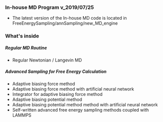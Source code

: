### In-house MD Program v_2019/07/25
* The latest version of the In-house MD code is located in FreeEnergySampling/annSampling/new_MD_engine

### What's inside 
##### Regular MD Routine
* Regular Newtonian / Langevin MD
##### Advanced Sampling for Free Energy Calculation
* Adaptive biasing force method 
* Adaptive biasing force method with artificial neural network 
* Integrator for adaptive biasing force method
* Adaptive biasing potential method 
* Adaptive biasing potential method method with artificial neural network
* Self-written advanced free energy sampling methods coupled with LAMMPS 

